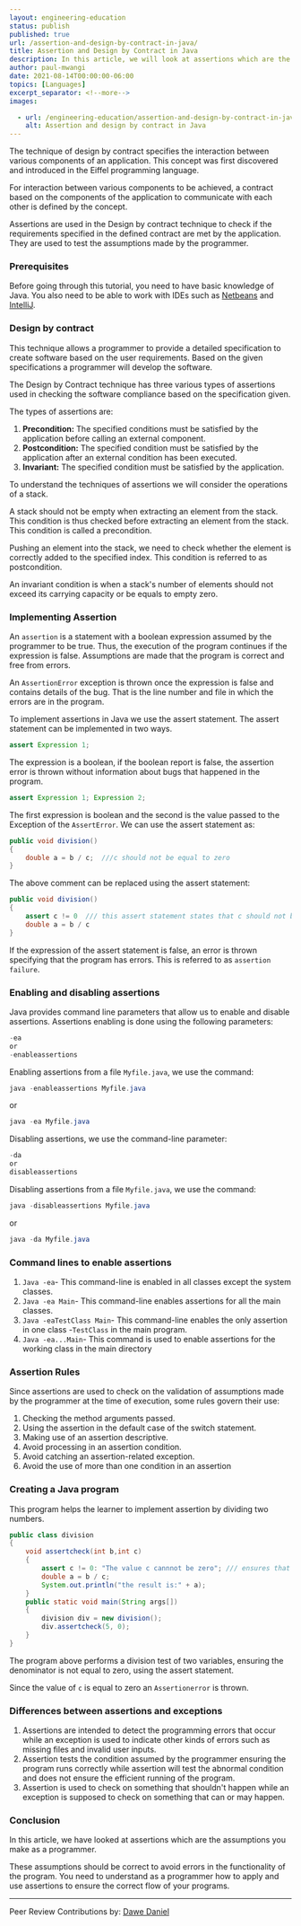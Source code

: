 ```yaml
---
layout: engineering-education
status: publish
published: true
url: /assertion-and-design-by-contract-in-java/
title: Assertion and Design by Contract in Java
description: In this article, we will look at assertions which are the assumptions you make as a programer. This assumption should be correct to avoid errors in the functionality of the program. 
author: paul-mwangi
date: 2021-08-14T00:00:00-06:00
topics: [Languages]
excerpt_separator: <!--more-->
images:

  - url: /engineering-education/assertion-and-design-by-contract-in-java/hero.jpg
    alt: Assertion and design by contract in Java
---
```

The technique of design by contract specifies the interaction between various components of an application. This concept was first discovered and introduced in the Eiffel programming language. 
 <!--more-->
For interaction between various components to be achieved, a contract based on the components of the application to communicate with each other is defined by the concept. 

Assertions are used in the Design by contract technique to check if the requirements specified in the defined contract are met by the application. They are used to test the assumptions made by the programmer.

### Prerequisites
Before going through this tutorial, you need to have basic knowledge of Java. You also need to be able to work with IDEs such as [Netbeans](https://netbeans.apache.org/download/index.html) and [IntelliJ](https://www.jetbrains.com/idea/download/download-thanks.html). 

### Design by contract
This technique allows a programmer to provide a detailed specification to create software based on the user requirements. Based on the given specifications a programmer will develop the software. 

The Design by Contract technique has three various types of assertions used in checking the software compliance based on the specification given.

The types of assertions are:
1. **Precondition:** The specified conditions must be satisfied by the application before calling an external component.
2. **Postcondition:** The specified condition must be satisfied by the application after an external condition has been executed.
3. **Invariant:** The specified condition must be satisfied by the application.

To understand the techniques of assertions we will consider the operations of a stack. 

A stack should not be empty when extracting an element from the stack. This condition is thus checked before extracting an element from the stack. This condition is called a precondition.

Pushing an element into the stack, we need to check whether the element is correctly added to the specified index. This condition is referred to as postcondition. 

An invariant condition is when a stack's number of elements should not exceed its carrying capacity or be equals to empty zero.

### Implementing Assertion
An `assertion` is a statement with a boolean expression assumed by the programmer to be true. Thus, the  execution of the program continues if the expression is false. Assumptions are made that the program is correct and free from errors.

An `AssertionError` exception is thrown once the expression is false and contains details of the bug. That is the line number and file in which the errors are in the program. 

To implement assertions in Java we use the assert statement. The assert statement can be implemented in two ways.

```Java
assert Expression 1;
```
The expression is a boolean, if the boolean report is false, the assertion error is thrown without information about bugs that happened in the program.

```Java
assert Expression 1; Expression 2;
```

The first expression is boolean and the second is the value passed to the Exception of the `AssertError`. We can use the assert statement as:

```Java
public void division()
{
    double a = b / c;  ///c should not be equal to zero
}
``` 

The above comment can be replaced using the assert statement:

```Java
public void division()
{
    assert c != 0  /// this assert statement states that c should not be equal to zero
    double a = b / c
}
```

If the expression of the assert statement is false, an error is thrown specifying that the program has errors. This is referred to as `assertion failure`.

### Enabling and disabling assertions
Java provides command line parameters that allow us to enable and disable assertions. Assertions enabling is done using the following parameters:

```Java
-ea
or 
-enableassertions
``` 

Enabling assertions from a file `Myfile.java`, we use the command:

```Java
java -enableassertions Myfile.java
```
or

```Java
java -ea Myfile.java
```
Disabling assertions, we use the command-line parameter:

```Java
-da
or
disableassertions
```
Disabling assertions from a file `Myfile.java`, we use the command:

```Java
java -disableassertions Myfile.java
```

or

```Java
java -da Myfile.java
```

### Command lines to enable assertions
1. `Java -ea`- This command-line is enabled in all classes except the system classes.
2. `Java -ea Main`- This command-line enables assertions for all the main classes.
3. `Java -eaTestClass Main`- This command-line enables the only assertion in one class -`TestClass` in the main program.
4. `Java -ea...Main`- This command is used to enable assertions for the working class in the main directory

### Assertion Rules
Since assertions are used to check on the validation of assumptions made by the programmer at the time of execution, some rules govern their use:
1. Checking the method arguments passed.
2. Using the assertion in the default case of the switch statement.
3. Making use of an assertion descriptive.
4. Avoid processing in an assertion condition.
5. Avoid catching an assertion-related exception.
6. Avoid the use of more than one condition in an assertion

### Creating a Java program
This program helps the learner to implement assertion by dividing two numbers.

```Java 
public class division
{
    void assertcheck(int b,int c)
    {
        assert c != 0: "The value c cannnot be zero"; /// ensures that thevalue of c should not be zero
        double a = b / c;
        System.out.println("the result is:" + a);
    }
    public static void main(String args[])
    {
        division div = new division();
        div.assertcheck(5, 0);
    }
}
```

The program above performs a division test of two variables, ensuring the denominator is not equal to zero, using the assert statement.

Since the value of `c` is equal to zero an `Assertionerror` is thrown.

### Differences between assertions and exceptions
1. Assertions are intended to detect the programming errors that occur while an exception is used to indicate other kinds of errors such as missing files and invalid user inputs.
2. Assertion tests the condition assumed by the programmer ensuring the program runs correctly while assertion will test the abnormal condition and does not ensure the efficient running of the program.
3. Assertion is used to check on something that shouldn't happen while an exception is supposed to check on something that can or may happen.

### Conclusion 
In this article, we have looked at assertions which are the assumptions you make as a programmer. 

These assumptions should be correct to avoid errors in the functionality of the program. You need to understand as a programmer how to apply and use assertions to ensure the correct flow of your programs.

---
Peer Review Contributions by: [Dawe Daniel](/engineering-education/authors/dawe-daniel/)
